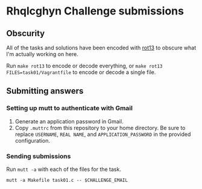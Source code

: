 # Rhqlcghyn Challenge submissions

## Obscurity

All of the tasks and solutions have been encoded with [rot13](https://en.wikipedia.org/wiki/ROT13) to obscure what I'm actually working on here.

Run `make rot13` to encode or decode everything, or `make rot13 FILES=task01/Vagrantfile` to encode or decode a single file.

## Submitting answers

### Setting up mutt to authenticate with Gmail

  1. Generate an application password in Gmail.
  2. Copy `.muttrc` from this repository to your home directory. Be sure to replace `USERNAME`, `REAL NAME`, and `APPLICATION_PASSWORD` in the provided configuration.

### Sending submissions

Run `mutt -a` with each of the files for the task.

```
mutt -a Makefile task01.c -- $CHALLENGE_EMAIL
```    
